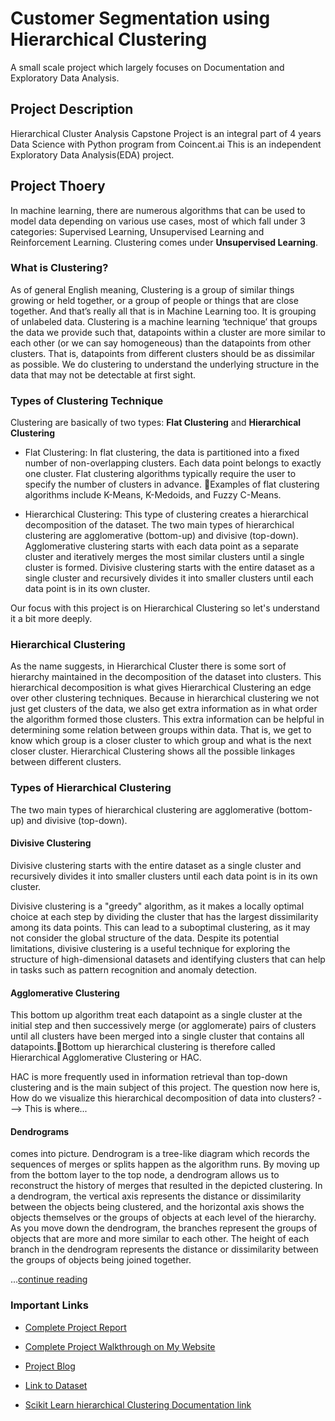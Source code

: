 # Customer Segmentation using Hierarchical Clustering

A small scale project which largely focuses on Documentation and Exploratory Data Analysis. 

## Project Description
Hierarchical Cluster Analysis Capstone Project is an integral part of 4 years Data Science with Python program from Coincent.ai
This is an independent Exploratory Data Analysis(EDA) project. 

## Project Thoery

In machine learning, there are numerous algorithms that can be used to model data depending on various use cases, most of which fall under 3 categories: Supervised Learning, Unsupervised Learning and Reinforcement Learning. 
Clustering comes under **Unsupervised Learning**.


### What is Clustering?

As of general English meaning, Clustering is a group of similar things growing or held together, or a group of people or things that are close together.
And that’s really all that is in Machine Learning too. It is grouping of unlabeled data. Clustering is a machine learning ‘technique’ that groups the data we provide such that, datapoints within a cluster are more similar to each other (or we can say homogeneous) than the datapoints from other clusters. That is, datapoints from different clusters should be as dissimilar as possible.
We do clustering to understand the underlying structure in the data that may not be detectable at first sight.  


### Types of Clustering Technique

Clustering are basically of two types: **Flat Clustering** and **Hierarchical Clustering**

- Flat Clustering: In flat clustering, the data is partitioned into a fixed number of non-overlapping clusters. Each data point belongs to exactly one cluster. Flat clustering algorithms typically require the user to specify the number of clusters in advance. Examples of flat clustering algorithms include K-Means, K-Medoids, and Fuzzy C-Means. 

- Hierarchical Clustering: This type of clustering creates a hierarchical decomposition of the dataset. The two main types of hierarchical clustering are agglomerative (bottom-up) and divisive (top-down). Agglomerative clustering starts with each data point as a separate cluster and iteratively merges the most similar clusters until a single cluster is formed. Divisive clustering starts with the entire dataset as a single cluster and recursively divides it into smaller clusters until each data point is in its own cluster.

Our focus with this project is on Hierarchical Clustering so let's understand it a bit more deeply.


### Hierarchical Clustering

As the name suggests, in Hierarchical Cluster there is some sort of hierarchy maintained in the decomposition of the dataset into clusters. This hierarchical decomposition is what gives Hierarchical Clustering an edge over other clustering techniques. Because in hierarchical clustering we not just get clusters of the data, we also get extra information as in what order the algorithm formed those clusters. This extra information can be helpful in determining some relation between groups within data. That is, we get to know which group is a closer cluster to which group and what is the next closer cluster. Hierarchical Clustering shows all the possible linkages between different clusters.

### Types of Hierarchical Clustering

The two main types of hierarchical clustering are agglomerative (bottom-up) and divisive (top-down). 

#### Divisive Clustering

Divisive clustering starts with the entire dataset as a single cluster and recursively divides it into smaller clusters until each data point is in its own cluster. 

Divisive clustering is a "greedy" algorithm, as it makes a locally optimal choice at each step by dividing the cluster that has the largest dissimilarity among its data points. This can lead to a suboptimal clustering, as it may not consider the global structure of the data.
Despite its potential limitations, divisive clustering is a useful technique for exploring the structure of high-dimensional datasets and identifying clusters that can help in tasks such as pattern recognition and anomaly detection.

#### Agglomerative Clustering

This bottom up algorithm treat each datapoint as a single cluster at the initial step and then successively merge (or agglomerate) pairs of clusters until all clusters have been merged into a single cluster that contains all datapoints.Bottom up hierarchical clustering is therefore called  Hierarchical Agglomerative Clustering or HAC.

HAC is more frequently used in information retrieval than top-down clustering and is the main subject of this project.
The question now here is, How do we visualize this hierarchical decomposition of data into clusters? ---> This is where...

#### Dendrograms

comes into picture. Dendrogram is a tree-like diagram which records the sequences of merges or splits happen as the algorithm runs. By moving up from the bottom layer to the top node, a dendrogram allows us to reconstruct the history of merges that resulted in the depicted clustering.
In a dendrogram, the vertical axis represents the distance or dissimilarity between the objects being clustered, and the horizontal axis shows the objects themselves or the groups of objects at each level of the hierarchy. As you move down the dendrogram, the branches represent the groups of objects that are more and more similar to each other. The height of each branch in the dendrogram represents the distance or dissimilarity between the groups of objects being joined together. 

...[continue reading](https://vaibhavsatish.substack.com/p/learn-and-implement-hierarchical?justPublished=true&embeddedPostPublications=&autoSharedOnTwitter=true)


### Important Links

- [Complete Project Report](https://drive.google.com/file/d/1MVVOznVKeuGN8oZR9a9Kz08KY-d-SKMX/view?usp=sharing)

- [Complete Project Walkthrough on My Website](https://sites.google.com/view/vaibhavsatish/home)

- [Project Blog](https://vaibhavsatish.substack.com/p/learn-and-implement-hierarchical)

- [Link to Dataset](https://www.kaggle.com/datasets/vjchoudhary7/customer-segmentation-tutorial-in-python)

- [Scikit Learn hierarchical Clustering Documentation link](https://scikit-learn.org/stable/modules/clustering.html#hierarchical-clustering)
